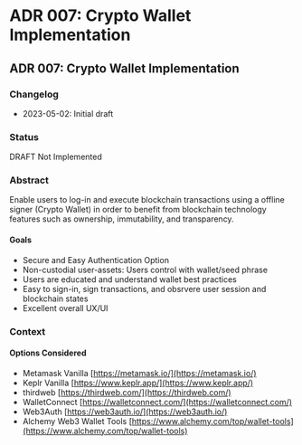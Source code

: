 # ADR 007: Crypto Wallet Implementation

## ADR 007: Crypto Wallet Implementation

### Changelog

* 2023-05-02: Initial draft

### Status

DRAFT Not Implemented

### Abstract

Enable users to log-in and execute blockchain transactions using a offline signer (Crypto Wallet) in order to benefit from blockchain technology features such as ownership, immutability, and transparency.

#### Goals

* Secure and Easy Authentication Option
* Non-custodial user-assets: Users control with wallet/seed phrase
* Users are educated and understand wallet best practices
* Easy to sign-in, sign transactions, and obsrvere user session and blockchain states
* Excellent overall UX/UI

### Context

#### Options Considered

* Metamask Vanilla [https://metamask.io/](https://metamask.io/)
* Keplr Vanilla [https://www.keplr.app/](https://www.keplr.app/)
* thirdweb [https://thirdweb.com/](https://thirdweb.com/)
* WalletConnect [https://walletconnect.com/](https://walletconnect.com/)
* Web3Auth [https://web3auth.io/](https://web3auth.io/)
* Alchemy Web3 Wallet Tools [https://www.alchemy.com/top/wallet-tools](https://www.alchemy.com/top/wallet-tools)
